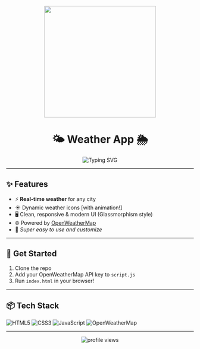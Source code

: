 <!-- Animated Weather Banner -->
<p align="center">
  <img src="https://raw.githubusercontent.com/Anmol-Baranwal/Cool-GIFs-For-GitHub/main/gifs/sun-cloud.gif" width="300"/>
</p>

<h1 align="center">🌤️ Weather App 🌦️</h1>

<p align="center">
  <img src="https://readme-typing-svg.herokuapp.com?font=Fira+Code&size=24&pause=1000&width=435&lines=Real-time+Weather+Reports;Modern+Glassmorphism+Design;Powered+by+OpenWeatherMap+API" alt="Typing SVG" />
</p>

---

## ✨ Features

- ⚡ **Real-time weather** for any city
- ☀️ Dynamic weather icons [with animation!]
- 🖥️ Clean, responsive & modern UI (Glassmorphism style)
- 🌐 Powered by [OpenWeatherMap](https://openweathermap.org/api)
- 🚀 *Super easy to use and customize*

---



## 🚀 Get Started

1. Clone the repo  
2. Add your OpenWeatherMap API key to `script.js`  
3. Run `index.html` in your browser!

---

## 📦 Tech Stack

![HTML5](https://img.shields.io/badge/html5-%23E34F26.svg?style=for-the-badge&logo=html5&logoColor=white)
![CSS3](https://img.shields.io/badge/css3-%231572B6.svg?style=for-the-badge&logo=css3&logoColor=white)
![JavaScript](https://img.shields.io/badge/javascript-%23323330.svg?style=for-the-badge&logo=javascript&logoColor=%23F7DF1E)
![OpenWeatherMap](https://img.shields.io/badge/API-OpenWeatherMap-orange)

---

<p align="center">
  <img src="https://komarev.com/ghpvc/?username=yourusername&label=Profile%20views&color=0e75b6&style=flat" alt="profile views" />
</p>
